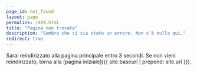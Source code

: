 ```yaml
---
page_id: not_found
layout: page
permalink: /404.html
title: "Pagina non trovata"
description: "Sembra che ci sia stato un errore. Non c’è nulla qui."
redirect: true
---
```


Sarai reindirizzato alla pagina principale entro 3 secondi. Se non vieni reindirizzato, torna alla [pagina iniziale]({{ site.baseurl | prepend: site.url }}).